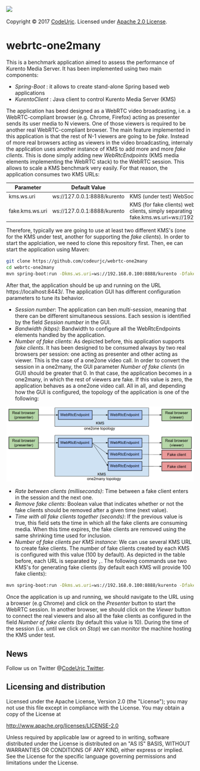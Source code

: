 [![][CodeUrjc Logo]][CodeUrjc]

Copyright © 2017 [CodeUrjc]. Licensed under [Apache 2.0 License].

webrtc-one2many
===============

This is a benchmark application aimed to assess the performance of Kurento Media Server. It has been implemented using two main components:

* *Spring-Boot* : it allows to create stand-alone Spring based web applications
* *KurentoClient* : Java client to control Kurento Media Server (KMS)

The application has beed designed as a WebRTC video broadcasting, i.e. a WebRTC-compliant browser (e.g. Chrome, Firefox) acting as presenter sends its user media to N viewers. One of those viewers is required to be another real WebRTC-compliant browser. The main feature implemented in this application is that the rest of N-1 viewers are going to be *fake*. Instead of more real browsers acting as viewers in the video broadcasting, internaly the application uses another instance of KMS to add more and more *fake clients*. This is done simply adding new *WebRtcEndpoints* (KMS media elements implementing the WebRTC stack) to the WebRTC session. This allows to scale a KMS benchmark very easily. For that reason, the application consumes two KMS URLs:

| Parameter                   | Default Value                | Description                                                                                                                                                                                                                       |
|-----------------------------|------------------------------|-----------------------------------------------------------------------------------------------------------------------------------------------------------------------------------------------------------------------------------|
| kms.ws.uri                  | ws://127.0.0.1:8888/kurento  | KMS (under test) WebSocket URL                                                                                                                                                                                                    |
| fake.kms.ws.uri             | ws://127.0.0.1:8888/kurento  | KMS (for fake clients) websocket URL. Several instances of KMS can be used for fake clients, simply separating the URLs with the symbol ",", e.g: fake.kms.ws.uri=ws://192.168.0.101:8888/kurento,ws://192.168.0.102:8888/kurento |

Therefore, typically we are going to use at least two different KMS's (one for the KMS under test, another for supporting the *fake clients*). In order to start the applciation, we need to clone this repository first. Then, ee can start the application using Maven:

```bash
git clone https://github.com/codeurjc/webrtc-one2many
cd webrtc-one2many
mvn spring-boot:run -Dkms.ws.uri=ws://192.168.0.100:8888/kurento -Dfake.kms.ws.uri=ws://192.168.0.101:8888/kurento
```

After that, the application should be up and running on the URL https://localhost:8443/. The application GUI has different configuration parameters to tune its behavior.

- *Session number*: The application can ben *multi-session*, meaning that there can be different simultaneous sessions. Each session is identified by the field *Session number* in the GUI.
- *Bandwidth (kbps)*: Bandwidth to configure all the WebRtcEndpoints elements handled by the application.
- *Number of fake clients*: As depicted before, this application supports *fake clients*. It has been designed to be consumed always by two real browsers per session: one acting as presenter and other acting as viewer. This is the case of a one2one video call. In order to convert the session in a one2many, the GUI parameter *Number of fake clients* (in GUI) should be greater that 0. In that case, the application becomes in a one2many, in which the rest of viewers are fake. If this value is zero, the application behaves as a one2one video call. All in all, and depending how the GUI is configured, the topology of the application is one of the following:

![](https://raw.githubusercontent.com/codeurjc/webrtc-one2many/master/src/main/resources/static/img/topology.png)

- *Rate between clients (milliseconds)*: Time between a fake client enters in the session and the next one.
- *Remove fake clients*: Boolean value that indicates whether or not the fake clients should be removed after a given time (next value).
- *Time with all fake clients together (seconds)*: If the previous value is true, this field sets the time in which all the fake clients are consuming media. When this time expires, the fake clients are removed using the same shrinking time used for inclusion.
- *Number of fake clients per KMS instance*: We can use several KMS URL to create fake clients. The number of fake clients created by each KMS is configured with this value (100 by default). As depicted in the table before, each URL is separated by `,`. The following commands use two KMS's for generating fake clients (by default each KMS will provide 100 fake clients): 

```bash
mvn spring-boot:run -Dkms.ws.uri=ws://192.168.0.100:8888/kurento -Dfake.kms.ws.uri=ws://192.168.0.101:8888/kurento,ws://192.168.0.102:8888/kurento
```

Once the application is up and running, we should navigate to the URL using a browser (e.g Chrome) and click on the *Presenter* button to start the WebRTC session. In another browser, we should click on the *Viewer* button to connect the real viewers and also all the fake clients as configured in the field *Number of fake clients* (by default this value is 10). During the time of the session (i.e. until we click on *Stop*) we can monitor the machine hosting the KMS under test.

News
----

Follow us on Twitter @[CodeUrjc Twitter].

Licensing and distribution
--------------------------

Licensed under the Apache License, Version 2.0 (the "License");
you may not use this file except in compliance with the License.
You may obtain a copy of the License at

  http://www.apache.org/licenses/LICENSE-2.0

Unless required by applicable law or agreed to in writing, software
distributed under the License is distributed on an "AS IS" BASIS,
WITHOUT WARRANTIES OR CONDITIONS OF ANY KIND, either express or implied.
See the License for the specific language governing permissions and
limitations under the License.


[Apache 2.0 License]: http://www.apache.org/licenses/LICENSE-2.0
[CodeUrjc Logo]: https://raw.githubusercontent.com/codeurjc/webrtc-one2many/master/src/main/resources/static/img/code.png
[CodeUrjc Twitter]: https://twitter.com/codeurjc
[CodeUrjc]: http://www.code.etsii.urjc.es/
